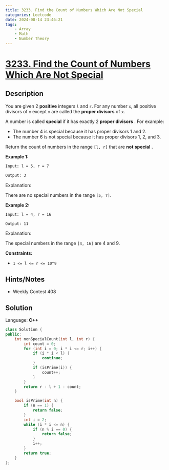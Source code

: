 ```yaml
---
title: 3233. Find the Count of Numbers Which Are Not Special
categories: Leetcode
date: 2024-08-14 23:46:21
tags:
    - Array
    - Math
    - Number Theory
---
```


# [3233. Find the Count of Numbers Which Are Not Special](https://leetcode.com/problems/find-the-count-of-numbers-which-are-not-special/description/)

## Description

You are given 2 **positive**  integers `l` and `r`. For any number `x`, all positive divisors of `x` except `x` are called the **proper divisors**  of `x`.

A number is called **special**  if it has exactly 2 **proper divisors** . For example:

- The number 4 is special because it has proper divisors 1 and 2.
- The number 6 is not special because it has proper divisors 1, 2, and 3.

Return the count of numbers in the range `[l, r]` that are **not**  **special** .

**Example 1:**

```bash
Input: l = 5, r = 7

Output: 3
```

Explanation:

There are no special numbers in the range `[5, 7]`.

**Example 2:**

```bash
Input: l = 4, r = 16

Output: 11
```

Explanation:

The special numbers in the range `[4, 16]` are 4 and 9.

**Constraints:**

- `1 <= l <= r <= 10^9`

## Hints/Notes

- Weekly Contest 408

## Solution

Language: **C++**

```C++
class Solution {
public:
    int nonSpecialCount(int l, int r) {
        int count = 0;
        for (int i = 0; i * i <= r; i++) {
            if (i * i < l) {
                continue;
            }
            if (isPrime(i)) {
                count++;
            }
        }
        return r - l + 1 - count;
    }

    bool isPrime(int n) {
        if (n == 1) {
            return false;
        }
        int i = 2;
        while (i * i <= n) {
            if (n % i == 0) {
                return false;
            }
            i++;
        }
        return true;
    }
};
```
